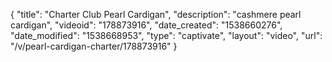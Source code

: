 {
    "title": "Charter Club Pearl Cardigan",
    "description": "cashmere pearl cardigan",
    "videoid": "178873916",
    "date_created": "1538660276",
    "date_modified": "1538668953",
    "type": "captivate",
    "layout": "video",
    "url": "\/v\/pearl-cardigan-charter\/178873916"
}